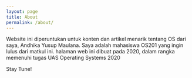 ```yaml
---
layout: page
title: About
permalink: /about/
---
```


Website ini diperuntukan untuk konten dan artikel menarik tentang OS dari saya, Andhika Yusup Maulana. Saya adalah mahasiswa OS201 yang ingin lulus dari matkul ini.  halaman web ini dibuat pada 2020, dalam rangka memenuhi tugas UAS Operating Systems 2020

Stay Tune!

